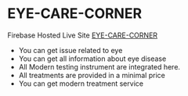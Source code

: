 # EYE-CARE-CORNER
Firebase Hosted Live Site [EYE-CARE-CORNER](https://eye-care-corner.web.app/)

* You can get issue related to eye
* You can get all information about eye disease 
* All Modern testing instrument are integrated here.
* All treatments are provided in a minimal price
* You can get modern treatment service